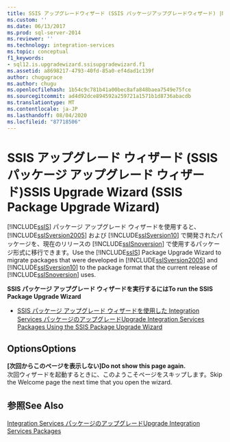 ```yaml
---
title: SSIS アップグレードウィザード (SSIS パッケージアップグレードウィザード) |Microsoft Docs
ms.custom: ''
ms.date: 06/13/2017
ms.prod: sql-server-2014
ms.reviewer: ''
ms.technology: integration-services
ms.topic: conceptual
f1_keywords:
- sql12.is.upgradewizard.ssisupgradewizard.f1
ms.assetid: a8698217-4793-40fd-85a0-ef4dad1c139f
author: chugugrace
ms.author: chugu
ms.openlocfilehash: 1b54c9c781b41a00bec8afa848baea7549e75fce
ms.sourcegitcommit: ad4d92dce894592a259721a1571b1d8736abacdb
ms.translationtype: MT
ms.contentlocale: ja-JP
ms.lasthandoff: 08/04/2020
ms.locfileid: "87718506"
---
```

# <a name="ssis-upgrade-wizard-ssis-package-upgrade-wizard"></a><span data-ttu-id="40ab2-102">SSIS アップグレード ウィザード (SSIS パッケージ アップグレード ウィザード)</span><span class="sxs-lookup"><span data-stu-id="40ab2-102">SSIS Upgrade Wizard (SSIS Package Upgrade Wizard)</span></span>
  <span data-ttu-id="40ab2-103">[!INCLUDE[ssIS](../includes/ssis-md.md)] パッケージ アップグレード ウィザードを使用すると、 [!INCLUDE[ssISversion2005](../includes/ssisversion2005-md.md)] および [!INCLUDE[ssISversion10](../includes/ssisversion10-md.md)] で開発されたパッケージを、現在のリリースの [!INCLUDE[ssISnoversion](../includes/ssisnoversion-md.md)] で使用するパッケージ形式に移行できます。</span><span class="sxs-lookup"><span data-stu-id="40ab2-103">Use the [!INCLUDE[ssIS](../includes/ssis-md.md)] Package Upgrade Wizard to migrate packages that were developed in [!INCLUDE[ssISversion2005](../includes/ssisversion2005-md.md)] and [!INCLUDE[ssISversion10](../includes/ssisversion10-md.md)] to the package format that the current release of [!INCLUDE[ssISnoversion](../includes/ssisnoversion-md.md)] uses.</span></span>  
  
 <span data-ttu-id="40ab2-104">**SSIS パッケージ アップグレード ウィザードを実行するには**</span><span class="sxs-lookup"><span data-stu-id="40ab2-104">**To run the SSIS Package Upgrade Wizard**</span></span>  
  
-   [<span data-ttu-id="40ab2-105">SSIS パッケージ アップグレード ウィザードを使用した Integration Services パッケージのアップグレード</span><span class="sxs-lookup"><span data-stu-id="40ab2-105">Upgrade Integration Services Packages Using the SSIS Package Upgrade Wizard</span></span>](install-windows/upgrade-integration-services-packages-using-the-ssis-package-upgrade-wizard.md)  
  
## <a name="options"></a><span data-ttu-id="40ab2-106">Options</span><span class="sxs-lookup"><span data-stu-id="40ab2-106">Options</span></span>  
 <span data-ttu-id="40ab2-107">**[次回からこのページを表示しない]**</span><span class="sxs-lookup"><span data-stu-id="40ab2-107">**Do not show this page again.**</span></span>  
 <span data-ttu-id="40ab2-108">次回ウィザードを起動するときに、このようこそページをスキップします。</span><span class="sxs-lookup"><span data-stu-id="40ab2-108">Skip the Welcome page the next time that you open the wizard.</span></span>  
  
## <a name="see-also"></a><span data-ttu-id="40ab2-109">参照</span><span class="sxs-lookup"><span data-stu-id="40ab2-109">See Also</span></span>  
 [<span data-ttu-id="40ab2-110">Integration Services パッケージのアップグレード</span><span class="sxs-lookup"><span data-stu-id="40ab2-110">Upgrade Integration Services Packages</span></span>](install-windows/upgrade-integration-services-packages.md)  
  
  
